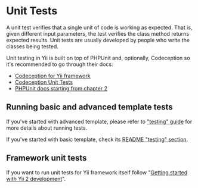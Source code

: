 Unit Tests
==========

A unit test verifies that a single unit of code is working as expected. That is, given different input parameters,
the test verifies the class method returns expected results. Unit tests are usually developed by people who write the
classes being tested.

Unit testing in Yii is built on top of PHPUnit and, optionally, Codeception so it's recommended to go through their docs:

- [Codeception for Yii framework](https://codeception.com/for/yii)
- [Codeception Unit Tests](https://codeception.com/docs/05-UnitTests)
- [PHPUnit docs starting from chapter 2](https://phpunit.de/manual/current/en/writing-tests-for-phpunit.html)

## Running basic and advanced template tests

If you've started with advanced template, please refer to ["testing" guide](https://github.com/yiisoft/yii2-app-advanced/blob/master/docs/guide/start-testing.md)
for more details about running tests.  

If you've started with basic template, check its [README "testing" section](https://github.com/yiisoft/yii2-app-basic/blob/master/README.md#testing).

## Framework unit tests

If you want to run unit tests for Yii framework itself follow
"[Getting started with Yii 2 development](https://github.com/yiisoft/yii2/blob/master/docs/internals/getting-started.md)".
